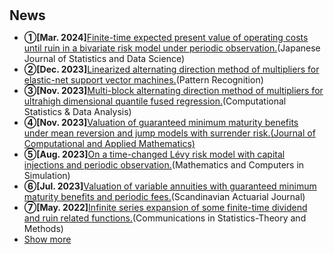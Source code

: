 <h1 id="news"></h1>

<h2 style="margin: 30px 0px 10px;">News</h2>

<ul>

<li><strong>①[Mar. 2024]</strong><span style="color:#e74d3c"><a href="https://link.springer.com/article/10.1007/s42081-024-00244-3">Finite-time expected present value of operating costs until ruin in a bivariate risk model under periodic observation.</a></span>(Japanese Journal of Statistics and Data Science)</li>

<li><strong>②[Dec. 2023]</strong><span style="color:#e74d3c"><a href="https://www.sciencedirect.com/science/article/abs/pii/S0031320323008312">Linearized alternating direction method of multipliers for elastic-net support vector machines.</a></span>(Pattern Recognition)</li>

<li><strong>③[Nov. 2023]</strong><span style="color:#e74d3c"><a href="https://www.sciencedirect.com/science/article/abs/pii/S0167947323002128">Multi-block alternating direction method of multipliers for ultrahigh dimensional quantile fused regression.</a></span>(Computational Statistics & Data Analysis)</li>

<li><strong>④[Nov. 2023]</strong><span style="color:#e74d3c"><a href="https://www.sciencedirect.com/science/article/abs/pii/S0377042723005903">Valuation of guaranteed minimum maturity benefits under mean reversion and jump models with surrender risk.</a></span><a href="https://www.sciencedirect.com/journal/journal-of-computational-and-applied-mathematics">(Journal of Computational and Applied Mathematics)</a></li>

<li><strong>⑤[Aug. 2023]</strong><span style="color:#e74d3c"><a href="https://www.sciencedirect.com/science/article/abs/pii/S0378475423002938">On a time-changed Lévy risk model with capital injections and periodic observation.</a></span>(Mathematics and Computers in Simulation)</li>

<li><strong>⑥[Jul. 2023]</strong><span style="color:#e74d3c"><a href="https://www.tandfonline.com/doi/abs/10.1080/03461238.2023.2241193">Valuation of variable annuities with guaranteed minimum maturity benefits and periodic fees.</a></span>(Scandinavian Actuarial Journal)</li>

<li><strong>⑦[May. 2022]</strong><span style="color:#e74d3c"><a href="https://www.tandfonline.com/doi/abs/10.1080/03610926.2022.2076124">Infinite series expansion of some finite-time dividend and ruin related functions.</a></span>(Communications in Statistics-Theory and Methods)</li>



<li> <a href="javascript:toggle_vis('newsmore')">Show more</a> </li>

<div id="newsmore" style="display:none">

<li><strong>[May. 2023]</strong><span style="color:#e74d3c"><a href="https://www.sciencedirect.com/science/article/abs/pii/S0096300323002436">Finite-time expected present value of operating costs until ruin in a Cox risk model with periodic observation.</a></span>(Applied Mathematics and Computation)</li>


<li><strong>[Sept. 2022]</strong><span style="color:#e74d3c"><a href="https://www.cambridge.org/core/journals/probability-in-the-engineering-and-informational-sciences/article/nonparametric-estimation-of-some-dividend-problems-in-the-perturbed-compound-poisson-model/B29DB2B2B862822586CE0867F5758C20">Nonparametric estimation of some dividend problems in the perturbed compound Poisson model.</a></span>(Probability in the Engineering and Informational Sciences)</li>

<li><strong>[Jun. 2022]</strong><span style="color:#e74d3c"><a href="https://www.cambridge.org/core/journals/probability-in-the-engineering-and-informational-sciences/article/abs/gerbershiu-analysis-in-the-compound-poisson-model-with-constant-interobservation-times/44597BF1D4FA4892D0E7897D6DD0E693">Gerber-Shiu analysis in the compound Poisson model with constant inter-observation times.</a></span>(Probability in the Engineering and Informational Sciences)</li>


</div>
</ul>

